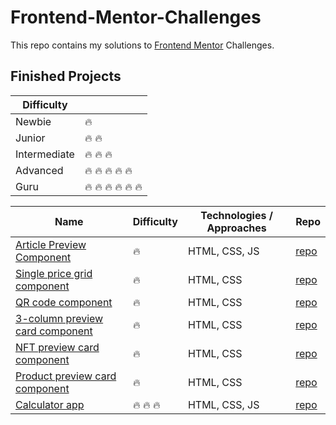 # Frontend-Mentor-Challenges

This repo contains my solutions to [Frontend Mentor](https://www.frontendmentor.io/) Challenges.

## Finished Projects

| Difficulty   |                                           |
| ------------ | ----------------------------------------- |
| Newbie       | :fire:                                    |
| Junior       | :fire: :fire:                             |
| Intermediate | :fire: :fire: :fire:                      |
| Advanced     | :fire: :fire: :fire: :fire: :fire:        |
| Guru         | :fire: :fire: :fire: :fire: :fire: :fire: |

| Name                                                                                                                              | Difficulty           | Technologies / Approaches | Repo                                                                                                               |
| --------------------------------------------------------------------------------------------------------------------------------- | -------------------- | ------------------------- | ------------------------------------------------------------------------------------------------------------------ |
| [Article Preview Component](https://kuraanal.github.io/my.frontend.mentor.solutions/Article%20Preview%20Component/)               | :fire:               | HTML, CSS, JS             | [repo](https://github.com/Kuraanal/my.frontend.mentor.solutions/blob/master/Article%20Preview%20Component/)        |
| [Single price grid component](https://kuraanal.github.io/my.frontend.mentor.solutions/Single%20price%20grid%20component)          | :fire:               | HTML, CSS                 | [repo](https://github.com/Kuraanal/my.frontend.mentor.solutions/tree/master/Single%20price%20grid%20component)     |
| [QR code component](https://kuraanal.github.io/my.frontend.mentor.solutions/QR%20code%20component/)                               | :fire:               | HTML, CSS                 | [repo](https://github.com/Kuraanal/my.frontend.mentor.solutions/tree/master/QR%20code%20component)                 |
| [3-column preview card component](https://kuraanal.github.io/my.frontend.mentor.solutions/3-column%20preview%20card%20component/) | :fire:               | HTML, CSS                 | [repo](https://github.com/Kuraanal/my.frontend.mentor.solutions/tree/master/3-column%20preview%20card%20component) |
| [NFT preview card component](https://kuraanal.github.io/my.frontend.mentor.solutions/NFT%20Preview%20Card/)                       | :fire:               | HTML, CSS                 | [repo](https://github.com/Kuraanal/my.frontend.mentor.solutions/tree/master/NFT%20Preview%20Card)                  |
| [Product preview card component](https://kuraanal.github.io/my.frontend.mentor.solutions/Product%20preview%20card%20component/)   | :fire:               | HTML, CSS                 | [repo](https://github.com/Kuraanal/my.frontend.mentor.solutions/tree/master/Product%20preview%20card%20component)  |
| [Calculator app](https://mesutcifci.github.io/Frontend-Mentor-Challenges/calculator%20app/index.html)             | :fire: :fire: :fire: | HTML, CSS, JS                 | [repo](https://github.com/Kuraanal/my.frontend.mentor.solutions/tree/master/Calculator%20app)                      |

